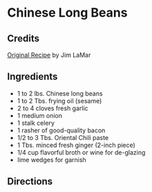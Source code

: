 # Chinese Long Beans 

<!-- BEGIN content -->

## Credits

[Original Recipe](http://www.winepros.org/tasting-notes/wine-food/stir-fry.htm "http://www.winepros.org/tasting-notes/wine-food/stir-fry.htm") by Jim LaMar

## Ingredients

- 1 to 2 lbs. Chinese long beans
- 1 to 2 Tbs. frying oil (sesame)
- 2 to 4 cloves fresh garlic
- 1 medium onion
- 1 stalk celery
- 1 rasher of good-quality bacon
- 1/2 to 3 Tbs. Oriental Chili paste
- 1 Tbs. minced fresh ginger (2-inch piece)
- 1/4 cup flavorful broth or wine for de-glazing
- lime wedges for garnish

## Directions
<!-- Saved in parser cache with key mudabon_recipe:pcache:idhash:1509-0!1!0!0!!en!2 and timestamp 20071117175142 --><!-- END content -->


